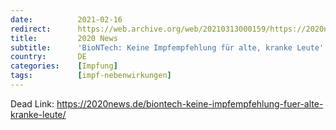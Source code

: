 ```yaml
---
date:          2021-02-16
redirect:      https://web.archive.org/web/20210313000159/https://2020news.de/biontech-keine-impfempfehlung-fuer-alte-kranke-leute/
title:         2020 News
subtitle:      'BioNTech: Keine Impfempfehlung für alte, kranke Leute'
country:       DE
categories:    [Impfung]
tags:          [impf-nebenwirkungen]
---
```

Dead Link: https://2020news.de/biontech-keine-impfempfehlung-fuer-alte-kranke-leute/
